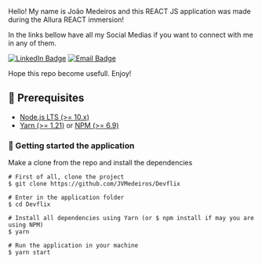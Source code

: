 <p>Hello! My name is João Medeiros and this REACT JS application was made during the Allura REACT immersion! </p>
<p>In the links bellow have all my Social Medias if you want to connect with me in any of them.</p>

[![LinkedIn Badge](https://img.shields.io/badge/jvmedeiros-blue?style=for-the-badge&logo=Linkedin&logoColor=white&link=https://www.linkedin.com/in/jvmedeiros/)](https://www.linkedin.com/in/jvmedeiros/)
[![Email Badge](https://img.shields.io/badge/contact-jv.medeiros.gallina@gmail.com-red?style=for-the-badge&link=https://www.linkedin.com/in/joão-medeiros/)](https://www.linkedin.com/in/joão-medeiros/)

<span>Hope this repo become usefull. Enjoy!</span>



## :electric_plug: Prerequisites

- [Node.js LTS (>= 10.x)](https://nodejs.org/)
- [Yarn (>= 1.21)](https://yarnpkg.com/) or [NPM (>= 6.9)](https://www.npmjs.com/)

### :closed_lock_with_key: Getting started the application

Make a clone from the repo and install the dependencies

```shell
# First of all, clone the project
$ git clone https://github.com/JVMedeiros/Devflix

# Enter in the application folder
$ cd Devflix

# Install all dependencies using Yarn (or $ npm install if may you are using NPM)
$ yarn

# Run the application in your machine
$ yarn start

```